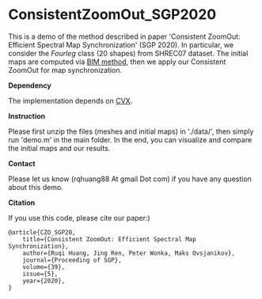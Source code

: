 # ConsistentZoomOut_SGP2020
This is a demo of the method described in paper 'Consistent ZoomOut: Efficient Spectral Map Synchronization' (SGP 2020). 
In particular, we consider the *Fourleg* class (20 shapes) from SHREC07 dataset. The initial maps are computed via [BIM method](http://www.vovakim.com/projects/CorrsBlended/), then we apply our Consistent ZoomOut for map synchronization.

**Dependency**

The implementation depends on [CVX](http://cvxr.com/cvx/). 

**Instruction**

Please first unzip the files (meshes and initial maps) in './data/', then simply run 'demo.m' in the main folder. In the end, you can visualize and compare the initial maps and our results. 

**Contact**

Please let us know (rqhuang88 At gmail Dot com) if you have any question about this demo.

**Citation**

If you use this code, please cite our paper:)
```
@article{CZO_SGP20,
    title={Consistent ZoomOut: Efficient Spectral Map Synchronization}, 
    author={Ruqi Huang, Jing Ren, Peter Wonka, Maks Ovsjanikov},
    journal={Proceeding of SGP},
    volume={39},
    issue={5},
    year={2020},
}
```



